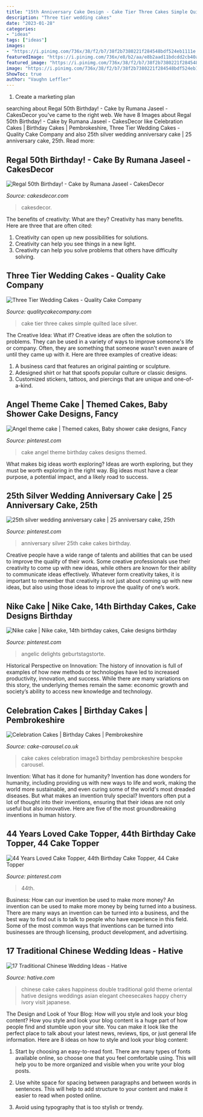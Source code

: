 ```yaml
---
title: "15th Anniversary Cake Design - Cake Tier Three Cakes Simple Quilted Lace Silver"
description: "Three tier wedding cakes"
date: "2023-01-28"
categories:
- "ideas"
tags: ["ideas"]
images:
- "https://i.pinimg.com/736x/38/f2/b7/38f2b7380221f284548bdf524eb1111e.jpg"
featuredImage: "https://i.pinimg.com/736x/e8/b2/aa/e8b2aad11bdcdd2cb40a991c6cf0d2a2.jpg"
featured_image: "https://i.pinimg.com/736x/38/f2/b7/38f2b7380221f284548bdf524eb1111e.jpg"
image: "https://i.pinimg.com/736x/38/f2/b7/38f2b7380221f284548bdf524eb1111e.jpg"
ShowToc: true
author: "Vaughn Leffler"
---
```



1. Create a marketing plan 

	

		
searching about Regal 50th Birthday! - Cake by Rumana Jaseel - CakesDecor you've came to the right web. We have 8 Images about Regal 50th Birthday! - Cake by Rumana Jaseel - CakesDecor like Celebration Cakes | Birthday Cakes | Pembrokeshire, Three Tier Wedding Cakes - Quality Cake Company and also 25th silver wedding anniversary cake | 25 anniversary cake, 25th. Read more:
		
    
## Regal 50th Birthday! - Cake By Rumana Jaseel - CakesDecor

<img loading=lazy src="https://pic.cakesdecor.com/m/lnputfatqhmbktpilsuq.jpg" onerror="this.onerror=null;this.src='https://tse2.mm.bing.net/th?id=OIP.cNohCPJ-yBXcrV8xxQ0BkwHaLH&amp;pid=15.1';" alt="Regal 50th Birthday! - Cake by Rumana Jaseel - CakesDecor">

_Source: cakesdecor.com_

>cakesdecor. 

	

The benefits of creativity: What are they?
Creativity has many benefits. Here are three that are often cited: 
1) Creativity can open up new possibilities for solutions. 
2) Creativity can help you see things in a new light. 
3) Creativity can help you solve problems that others have difficulty solving.

    
## Three Tier Wedding Cakes - Quality Cake Company

<img loading=lazy src="https://w2d8a5y9.stackpathcdn.com/wp-content/uploads/2018/07/3-tier-simple-white-wedding-cake-2.jpg" onerror="this.onerror=null;this.src='https://tse3.mm.bing.net/th?id=OIP.tzMlriy7i9pOJ_N9y_J9PAHaKK&amp;pid=15.1';" alt="Three Tier Wedding Cakes - Quality Cake Company">

_Source: qualitycakecompany.com_

>cake tier three cakes simple quilted lace silver. 

	

The Creative Idea: What if?
Creative ideas are often the solution to problems. They can be used in a variety of ways to improve someone's life or company. Often, they are something that someone wasn't even aware of until they came up with it. Here are three examples of creative ideas: 
1. A business card that features an original painting or sculpture. 
2. Adesigned shirt or hat that spoofs popular culture or classic designs. 
3. Customized stickers, tattoos, and piercings that are unique and one-of-a-kind.

    
## Angel Theme Cake | Themed Cakes, Baby Shower Cake Designs, Fancy

<img loading=lazy src="https://i.pinimg.com/736x/15/23/80/152380b290142971e074b0d2d8bf23c0.jpg" onerror="this.onerror=null;this.src='https://tse2.mm.bing.net/th?id=OIP.9HO46MLNAx_qnZUB1zOSkwHaHa&amp;pid=15.1';" alt="Angel theme cake | Themed cakes, Baby shower cake designs, Fancy">

_Source: pinterest.com_

>cake angel theme birthday cakes designs themed. 

	

What makes big ideas worth exploring?
Ideas are worth exploring, but they must be worth exploring in the right way. Big ideas must have a clear purpose, a potential impact, and a likely road to success.

    
## 25th Silver Wedding Anniversary Cake | 25 Anniversary Cake, 25th

<img loading=lazy src="https://i.pinimg.com/736x/3d/20/f6/3d20f695607a285b20b33646b2547e64--wedding-anniversary-cakes-silver-weddings.jpg" onerror="this.onerror=null;this.src='https://tse2.mm.bing.net/th?id=OIP.CdahkntLsw5P2U6-I9Zx4QHaJ3&amp;pid=15.1';" alt="25th silver wedding anniversary cake | 25 anniversary cake, 25th">

_Source: pinterest.com_

>anniversary silver 25th cake cakes birthday. 

	

Creative people have a wide range of talents and abilities that can be used to improve the quality of their work. Some creative professionals use their creativity to come up with new ideas, while others are known for their ability to communicate ideas effectively. Whatever form creativity takes, it is important to remember that creativity is not just about coming up with new ideas, but also using those ideas to improve the quality of one’s work.

    
## Nike Cake | Nike Cake, 14th Birthday Cakes, Cake Designs Birthday

<img loading=lazy src="https://i.pinimg.com/736x/e8/b2/aa/e8b2aad11bdcdd2cb40a991c6cf0d2a2.jpg" onerror="this.onerror=null;this.src='https://tse3.mm.bing.net/th?id=OIP.Nwj8TmvghDQwS5kJCP-n3QHaKp&amp;pid=15.1';" alt="Nike cake | Nike cake, 14th birthday cakes, Cake designs birthday">

_Source: pinterest.com_

>angelic delights geburtstagstorte. 

	

Historical Perspective on Innovation:
The history of innovation is full of examples of how new methods or technologies have led to increased productivity, innovation, and success. While there are many variations on this story, the underlying themes remain the same: economic growth and society’s ability to access new knowledge and technology.

    
## Celebration Cakes | Birthday Cakes | Pembrokeshire

<img loading=lazy src="http://www.cake-carousel.co.uk/wp-content/uploads/2016/03/image3-720x1024.jpg" onerror="this.onerror=null;this.src='https://tse1.mm.bing.net/th?id=OIP.uIA4HJLy8Pxt9KcUPN6f7gHaKi&amp;pid=15.1';" alt="Celebration Cakes | Birthday Cakes | Pembrokeshire">

_Source: cake-carousel.co.uk_

>cake cakes celebration image3 birthday pembrokeshire bespoke carousel. 

	

Invention: What has it done for humanity?
Invention has done wonders for humanity, including providing us with new ways to life and work, making the world more sustainable, and even curing some of the world's most dreaded diseases. But what makes an invention truly special? Inventors often put a lot of thought into their inventions, ensuring that their ideas are not only useful but also innovative. Here are five of the most groundbreaking inventions in human history.

    
## 44 Years Loved Cake Topper, 44th Birthday Cake Topper, 44 Cake Topper

<img loading=lazy src="https://i.pinimg.com/736x/38/f2/b7/38f2b7380221f284548bdf524eb1111e.jpg" onerror="this.onerror=null;this.src='https://tse2.mm.bing.net/th?id=OIP.FSwYCyN4UWxhWC3OfdZN8wHaLK&amp;pid=15.1';" alt="44 Years Loved Cake Topper, 44th Birthday Cake Topper, 44 Cake Topper">

_Source: pinterest.com_

>44th. 

	

Business: How can our invention be used to make more money?
An invention can be used to make more money by being turned into a business. There are many ways an invention can be turned into a business, and the best way to find out is to talk to people who have experience in this field. Some of the most common ways that inventions can be turned into businesses are through licensing, product development, and advertising.

    
## 17 Traditional Chinese Wedding Ideas - Hative

<img loading=lazy src="https://hative.com/wp-content/uploads/2014/05/chinese-wedding/11-red-double-happiness-wedding-cake.jpg" onerror="this.onerror=null;this.src='https://tse3.mm.bing.net/th?id=OIP.tCc_HG0N60esVRiEXwUJjwHaLE&amp;pid=15.1';" alt="17 Traditional Chinese Wedding Ideas - Hative">

_Source: hative.com_

>chinese cake cakes happiness double traditional gold theme oriental hative designs weddings asian elegant cheesecakes happy cherry ivory visit japanese. 

	

The Design and Look of Your Blog: How will you style and look your blog content?
How you style and look your blog content is a huge part of how people find and stumble upon your site. You can make it look like the perfect place to talk about your latest news, reviews, tips, or just general life information. Here are 8 ideas on how to style and look your blog content:
1. Start by choosing an easy-to-read font. There are many types of fonts available online, so choose one that you feel comfortable using. This will help you to be more organized and visible when you write your blog posts.

2. Use white space for spacing between paragraphs and between words in sentences. This will help to add structure to your content and make it easier to read when posted online.

3. Avoid using typography that is too stylish or trendy.

